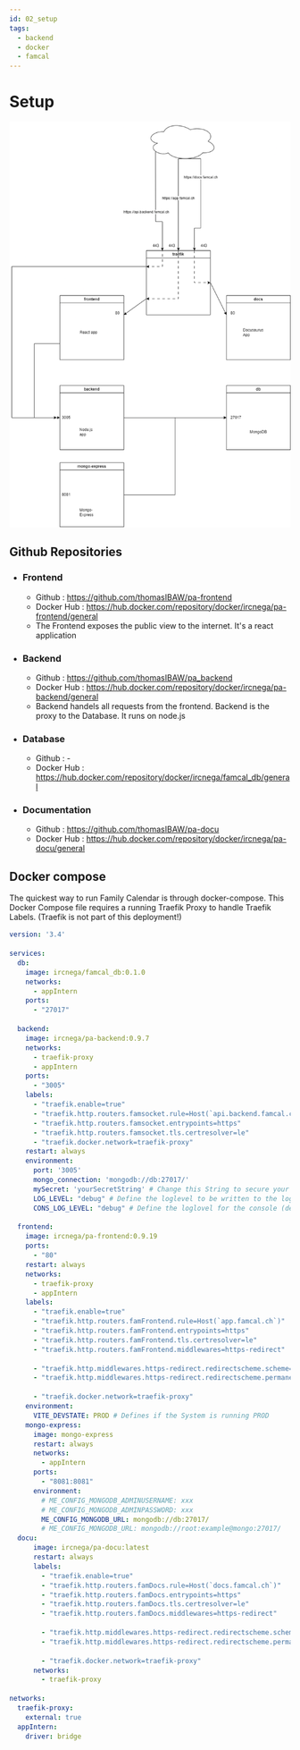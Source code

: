 ```yaml
---
id: 02_setup
tags:
  - backend
  - docker
  - famcal
---
```


# Setup

![container.png](../../../static/img/container.png)

## Github Repositories
- ### Frontend
  - Github      : https://github.com/thomasIBAW/pa-frontend
  - Docker Hub  : https://hub.docker.com/repository/docker/ircnega/pa-frontend/general
  - The Frontend exposes the public view to the internet. It's a react application
- ### Backend
  - Github      : https://github.com/thomasIBAW/pa_backend
  - Docker Hub  : https://hub.docker.com/repository/docker/ircnega/pa-backend/general
  - Backend handels all requests from the frontend. Backend is the proxy to the Database. It runs on node.js
- ### Database
  - Github      : -
  - Docker Hub  : https://hub.docker.com/repository/docker/ircnega/famcal_db/general
- ### Documentation
  - Github      : https://github.com/thomasIBAW/pa-docu
  - Docker Hub  : https://hub.docker.com/repository/docker/ircnega/pa-docu/general


## Docker compose

The quickest way to run Family Calendar is through docker-compose. This Docker Compose file requires a running Traefik Proxy to handle Traefik Labels. (Traefik is not part of this deployment!)




```yaml
version: '3.4'

services:
  db:
    image: ircnega/famcal_db:0.1.0
    networks:
      - appIntern
    ports:
      - "27017"

  backend:
    image: ircnega/pa-backend:0.9.7
    networks:
      - traefik-proxy
      - appIntern
    ports:
      - "3005"
    labels:
      - "traefik.enable=true"
      - "traefik.http.routers.famsocket.rule=Host(`api.backend.famcal.ch`)"
      - "traefik.http.routers.famsocket.entrypoints=https"  
      - "traefik.http.routers.famsocket.tls.certresolver=le"  
      - "traefik.docker.network=traefik-proxy"
    restart: always
    environment:
      port: '3005'
      mongo_connection: 'mongodb://db:27017/'
      mySecret: 'yourSecretString' # Change this String to secure your Installation
      LOG_LEVEL: "debug" # Define the loglevel to be written to the logfile (debug, info, warn or error)
      CONS_LOG_LEVEL: "debug" # Define the loglovel for the console (debug, info, warn or error)

  frontend:
    image: ircnega/pa-frontend:0.9.19
    ports:
      - "80"
    restart: always
    networks:
      - traefik-proxy
      - appIntern
    labels:
      - "traefik.enable=true"
      - "traefik.http.routers.famFrontend.rule=Host(`app.famcal.ch`)"
      - "traefik.http.routers.famFrontend.entrypoints=https"  
      - "traefik.http.routers.famFrontend.tls.certresolver=le"  
      - "traefik.http.routers.famFrontend.middlewares=https-redirect"  

      - "traefik.http.middlewares.https-redirect.redirectscheme.scheme=https"
      - "traefik.http.middlewares.https-redirect.redirectscheme.permanent=true"

      - "traefik.docker.network=traefik-proxy"
    environment:
      VITE_DEVSTATE: PROD # Defines if the System is running PROD
    mongo-express:
      image: mongo-express
      restart: always
      networks:
        - appIntern
      ports:
        - "8081:8081"
      environment:
        # ME_CONFIG_MONGODB_ADMINUSERNAME: xxx
        # ME_CONFIG_MONGODB_ADMINPASSWORD: xxx
        ME_CONFIG_MONGODB_URL: mongodb://db:27017/
        # ME_CONFIG_MONGODB_URL: mongodb://root:example@mongo:27017/
  docu:
      image: ircnega/pa-docu:latest
      restart: always
      labels:
        - "traefik.enable=true"
        - "traefik.http.routers.famDocs.rule=Host(`docs.famcal.ch`)"
        - "traefik.http.routers.famDocs.entrypoints=https"  
        - "traefik.http.routers.famDocs.tls.certresolver=le"  
        - "traefik.http.routers.famDocs.middlewares=https-redirect"  

        - "traefik.http.middlewares.https-redirect.redirectscheme.scheme=https"
        - "traefik.http.middlewares.https-redirect.redirectscheme.permanent=true"

        - "traefik.docker.network=traefik-proxy"
      networks:
        - traefik-proxy

networks:
  traefik-proxy:
    external: true
  appIntern:
    driver: bridge

```